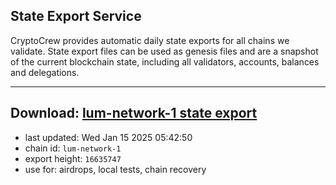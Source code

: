 ## State Export Service
CryptoCrew provides automatic daily state exports for all chains we validate. State export files can be used as genesis files and are a snapshot of the current blockchain state, including all validators, accounts, balances and delegations.

---
**Download: [lum-network-1 state export](https://dl-eu2.ccvalidators.com/SERVICE/lumnetwork/lum-network-1_export_16635747.json)**
---

- last updated: Wed Jan 15 2025 05:42:50
- chain id: `lum-network-1`
- export height: `16635747`
- use for: airdrops, local tests, chain recovery
